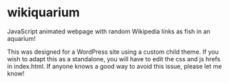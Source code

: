 # wikiquarium
JavaScript animated webpage with random Wikipedia links as fish in an aquarium!

This was designed for a WordPress site using a custom child theme. If you wish to adapt this as a standalone, you will have to edit the css and js hrefs in index.html.
If anyone knows a good way to avoid this issue, please let me know!
